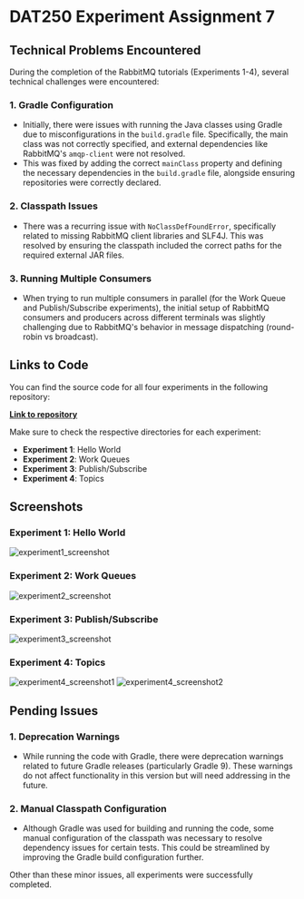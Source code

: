 # DAT250 Experiment Assignment 7

## Technical Problems Encountered

During the completion of the RabbitMQ tutorials (Experiments 1-4), several technical challenges were encountered:

### 1. Gradle Configuration
- Initially, there were issues with running the Java classes using Gradle due to misconfigurations in the `build.gradle` file. Specifically, the main class was not correctly specified, and external dependencies like RabbitMQ's `amqp-client` were not resolved.
- This was fixed by adding the correct `mainClass` property and defining the necessary dependencies in the `build.gradle` file, alongside ensuring repositories were correctly declared.

### 2. Classpath Issues
- There was a recurring issue with `NoClassDefFoundError`, specifically related to missing RabbitMQ client libraries and SLF4J. This was resolved by ensuring the classpath included the correct paths for the required external JAR files.

### 3. Running Multiple Consumers
- When trying to run multiple consumers in parallel (for the Work Queue and Publish/Subscribe experiments), the initial setup of RabbitMQ consumers and producers across different terminals was slightly challenging due to RabbitMQ's behavior in message dispatching (round-robin vs broadcast).

## Links to Code

You can find the source code for all four experiments in the following repository:

[**Link to repository**](https://github.com/r4f4777/Assignment-2---DAT250/blob/main/Assignment-6/experiments)

Make sure to check the respective directories for each experiment:
- **Experiment 1**: Hello World
- **Experiment 2**: Work Queues
- **Experiment 3**: Publish/Subscribe
- **Experiment 4**: Topics

## Screenshots

### Experiment 1: Hello World
![experiment1_screenshot](https://github.com/user-attachments/assets/cbb015f2-178f-463c-b2cd-792b8c757734)

### Experiment 2: Work Queues
![experiment2_screenshot](https://github.com/user-attachments/assets/3dc98435-5a39-46ad-9552-742e8ace43da)

### Experiment 3: Publish/Subscribe
![experiment3_screenshot](https://github.com/user-attachments/assets/df072109-e9e3-4a89-be38-0bd123723f44)

### Experiment 4: Topics
![experiment4_screenshot1](https://github.com/user-attachments/assets/326e0606-af1b-4d51-a1af-6a3f02a5596e)
![experiment4_screenshot2](https://github.com/user-attachments/assets/34bcd11a-ebc6-4389-81d7-527e1fbd8c6f)

## Pending Issues

### 1. Deprecation Warnings
- While running the code with Gradle, there were deprecation warnings related to future Gradle releases (particularly Gradle 9). These warnings do not affect functionality in this version but will need addressing in the future.

### 2. Manual Classpath Configuration
- Although Gradle was used for building and running the code, some manual configuration of the classpath was necessary to resolve dependency issues for certain tests. This could be streamlined by improving the Gradle build configuration further.

Other than these minor issues, all experiments were successfully completed.
